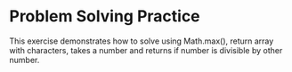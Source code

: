 Problem Solving Practice 
====================

This exercise demonstrates how to solve using Math.max(), return array with characters, takes a number and returns if number is divisible by other number. 
